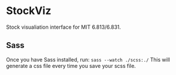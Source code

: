 # StockViz
Stock visualiation interface for MIT 6.813/6.831.

## Sass
Once you have Sass installed, run:
`sass --watch ./scss:./`
This will generate a css file every time you save your scss file.
